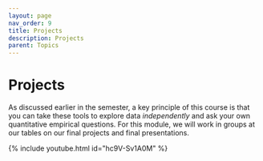 ```yaml
---
layout: page
nav_order: 9
title: Projects
description: Projects
parent: Topics
---
```


# Projects

As discussed earlier in the semester, a key principle of this course is that you can take these tools to explore data _independently_ and ask your own quantitative empirical questions. For this module, we will work in groups at our tables on our final projects and final presentations.

{% include youtube.html id="hc9V-Sv1A0M" %}